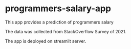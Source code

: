 # programmers-salary-app
This app provides a prediction of programmers salary

The data was collected from StackOverflow Survey of 2021.

The app is deployed on streamlit server.
